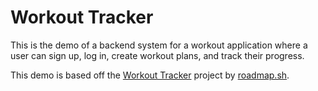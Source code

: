 # Workout Tracker

This is the demo of a backend system for a workout application where a user can sign up, log in, create workout plans, and track their progress.

This demo is based off the [Workout Tracker](https://roadmap.sh/projects/fitness-workout-tracker) project by [roadmap.sh](https://www.roadmap.sh).


